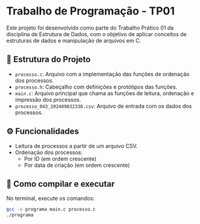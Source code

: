 # Trabalho de Programação - TP01

Este projeto foi desenvolvido como parte do Trabalho Prático 01 da disciplina de Estrutura de Dados, com o objetivo de aplicar conceitos de estruturas de dados e manipulação de arquivos em C.

## 📁 Estrutura do Projeto

- `processo.c`: Arquivo com a implementação das funções de ordenação dos processos.
- `processo.h`: Cabeçalho com definições e protótipos das funções.
- `main.c`: Arquivo principal que chama as funções de leitura, ordenação e impressão dos processos.
- `processo_043_202409032338.csv`: Arquivo de entrada com os dados dos processos.


## ⚙️ Funcionalidades

- Leitura de processos a partir de um arquivo CSV.
- Ordenação dos processos:
  - Por ID (em ordem crescente)
  - Por data de criação (em ordem crescente)

## 🚀 Como compilar e executar

No terminal, execute os comandos:

```bash
gcc -o programa main.c processo.c
./programa
